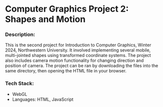 # Computer Graphics Project 2: Shapes and Motion

### Description:
This is the second project for Introduction to Computer Graphics, Winter 2024, Northwestern University. It involved implementing several mobile, multi-jointed shapes using transformed coordinate systems. The project also includes camera motion functionality for changing direction and position of camera. The project can be ran by downloading the files into the same directory, then opening the HTML file in your browser.

### Tech Stack:
- WebGL
- Languages: HTML, JavaScript
